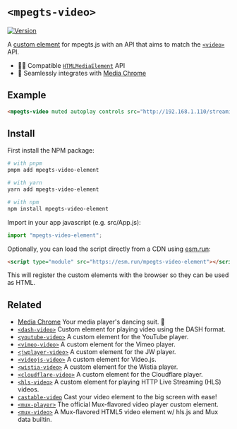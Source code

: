 # `<mpegts-video>`

[![Version](https://img.shields.io/npm/v/mpegts-video-element?style=flat-square)](https://www.npmjs.com/package/mpegts-video-element)

A [custom element](https://developer.mozilla.org/en-US/docs/Web/Web_Components/Using_custom_elements)
for mpegts.js with an API that aims to match the
[`<video>`](https://developer.mozilla.org/en-US/docs/Web/HTML/Element/video) API.

- 🏄‍♂️ Compatible [`HTMLMediaElement`](https://developer.mozilla.org/en-US/docs/Web/API/HTMLMediaElement) API
- 🕺 Seamlessly integrates with [Media Chrome](https://github.com/muxinc/media-chrome)

## Example

<!-- prettier-ignore -->
```html
<mpegts-video muted autoplay controls src="http://192.168.1.110/streaming/camera.ts"></mpegts-video>
```

## Install

First install the NPM package:

```bash
# with pnpm
pmpm add mpegts-video-element

# with yarn
yarn add mpegts-video-element

# with npm
npm install mpegts-video-element
```

Import in your app javascript (e.g. src/App.js):

```js
import "mpegts-video-element";
```

Optionally, you can load the script directly from a CDN using [esm.run](https://esm.run/):

<!-- prettier-ignore -->
```html
<script type="module" src="https://esm.run/mpegts-video-element"></script>
```

This will register the custom elements with the browser so they can be used as HTML.

## Related

- [Media Chrome](https://github.com/muxinc/media-chrome) Your media player's dancing suit. 🕺
- [`<dash-video>`](https://github.com/luwes/dash-video-element) Custom element for playing video using the DASH format.
- [`<youtube-video>`](https://github.com/muxinc/youtube-video-element) A custom element for the YouTube player.
- [`<vimeo-video>`](https://github.com/luwes/vimeo-video-element) A custom element for the Vimeo player.
- [`<jwplayer-video>`](https://github.com/luwes/jwplayer-video-element) A custom element for the JW player.
- [`<videojs-video>`](https://github.com/luwes/videojs-video-element) A custom element for Video.js.
- [`<wistia-video>`](https://github.com/luwes/wistia-video-element) A custom element for the Wistia player.
- [`<cloudflare-video>`](https://github.com/luwes/cloudflare-video-element) A custom element for the Cloudflare player.
- [`<hls-video>`](https://github.com/muxinc/hls-video-element) A custom element for playing HTTP Live Streaming (HLS) videos.
- [`castable-video`](https://github.com/muxinc/castable-video) Cast your video element to the big screen with ease!
- [`<mux-player>`](https://github.com/muxinc/elements/tree/main/packages/mux-player) The official Mux-flavored video player custom element.
- [`<mux-video>`](https://github.com/muxinc/elements/tree/main/packages/mux-video) A Mux-flavored HTML5 video element w/ hls.js and Mux data builtin.
